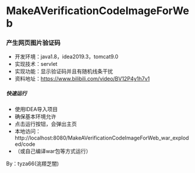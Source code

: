 # MakeAVerificationCodeImageForWeb
### 产生网页图片验证码
- 开发环境：java1.8，idea2019.3，tomcat9.0
- 实现技术：servlet
- 实现功能：显示验证码并且有随机线条干扰
- 资料地址：https://www.bilibili.com/video/BV12P4y1h7v1

##### 快速运行
- 使用IDEA导入项目
- 确保基本环境允许
- 点击运行按钮，会弹出主页
- 本地访问：http://localhost:8080/MakeAVerificationCodeImageForWeb_war_exploded/code
- （或自己编译war包等方式运行）

By：tyza66(洮羱芝闇)
